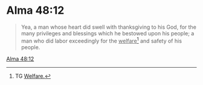 # Alma 48:12

> Yea, a man whose heart did swell with thanksgiving to his God, for the many privileges and blessings which he bestowed upon his people; a man who did labor exceedingly for the <u>welfare</u>[^a] and safety of his people.

[Alma 48:12](https://www.churchofjesuschrist.org/study/scriptures/bofm/alma/48?lang=eng&id=p12#p12)


[^a]: TG [Welfare.](https://www.churchofjesuschrist.org/study/scriptures/tg/welfare?lang=eng)
